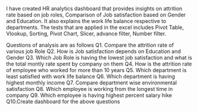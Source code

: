 I have created HR analytics dashboard that provides insights on attrition rate based on job roles, Comparison of Job satisfaction based on Gender and Education. 
It also explains the work life balance respective to departments. 
The tests that are applied in the excel includes Pivot Table, Vlookup, Sorting, Pivot Chart, Slicer, advance filter, Number filter. 


Questions of analysis are as follows 
Q1. Compare the attrition rate of various job Role
Q2. How is Job satisfaction depends on Education and Gender
Q3. Which Job Role is having the lowest job satisfaction and what is the total montly rate spent by company on them
Q4. How is the attrition rate of employee who worked for more than 10 years
Q5. Which department is least satisfied with work life balance
Q6. Which department is having highest monthly income 
Q7. Compare department wise environmental satisfaction
Q8. Which employee is working from the longest time in company 
Q9. Which employee is having highest percent salary hike 
Q10.Create dashboard for the above questions
